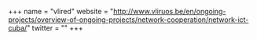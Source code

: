 +++
name = "vlired"
website = "http://www.vliruos.be/en/ongoing-projects/overview-of-ongoing-projects/network-cooperation/network-ict-cuba/"
twitter = ""
+++